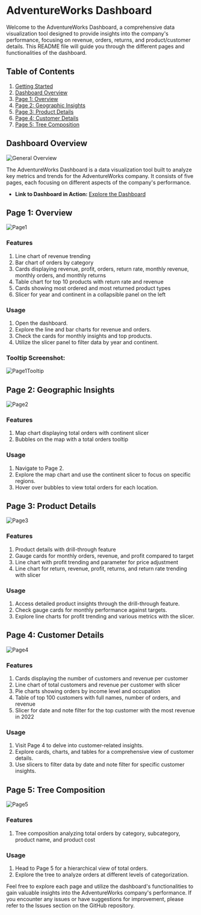 # AdventureWorks Dashboard

Welcome to the AdventureWorks Dashboard, a comprehensive data visualization tool designed to provide insights into the company's performance, focusing on revenue, orders, returns, and product/customer details. This README file will guide you through the different pages and functionalities of the dashboard.

## Table of Contents
1. [Getting Started](#getting-started)
2. [Dashboard Overview](#dashboard-overview)
3. [Page 1: Overview](#page-1-overview)
4. [Page 2: Geographic Insights](#page-2-geographic-insights)
5. [Page 3: Product Details](#page-3-product-details)
6. [Page 4: Customer Details](#page-4-customer-details)
7. [Page 5: Tree Composition](#page-5-tree-composition)


## Dashboard Overview<a name="dashboard-overview"></a>

![General Overview](Dashboard_Images/1.png)

The AdventureWorks Dashboard is a data visualization tool built to analyze key metrics and trends for the AdventureWorks company. It consists of five pages, each focusing on different aspects of the company's performance.

- **Link to Dashboard in Action:** [Explore the Dashboard](https://shorturl.at/EGY05)

## Page 1: Overview<a name="page-1-overview"></a>

![Page1](Dashboard_Images/1.png)

### Features

1. Line chart of revenue trending
2. Bar chart of orders by category
3. Cards displaying revenue, profit, orders, return rate, monthly revenue, monthly orders, and monthly returns
4. Table chart for top 10 products with return rate and revenue
5. Cards showing most ordered and most returned product types
6. Slicer for year and continent in a collapsible panel on the left

### Usage

1. Open the dashboard.
2. Explore the line and bar charts for revenue and orders.
3. Check the cards for monthly insights and top products.
4. Utilize the slicer panel to filter data by year and continent.

### Tooltip Screenshot:

![Page1Tooltip](Dashboard_Images/Tooltip.png)

## Page 2: Geographic Insights<a name="page-2-geographic-insights"></a>

![Page2](Dashboard_Images/2.png)

### Features
1. Map chart displaying total orders with continent slicer
2. Bubbles on the map with a total orders tooltip

### Usage
1. Navigate to Page 2.
2. Explore the map chart and use the continent slicer to focus on specific regions.
3. Hover over bubbles to view total orders for each location.


## Page 3: Product Details<a name="page-3-product-details"></a>

![Page3](Dashboard_Images/3.png)

### Features
1. Product details with drill-through feature
2. Gauge cards for monthly orders, revenue, and profit compared to target
3. Line chart with profit trending and parameter for price adjustment
4. Line chart for return, revenue, profit, returns, and return rate trending with slicer

### Usage
1. Access detailed product insights through the drill-through feature.
2. Check gauge cards for monthly performance against targets.
3. Explore line charts for profit trending and various metrics with the slicer.

## Page 4: Customer Details<a name="page-4-customer-details"></a>

![Page4](Dashboard_Images/4.png)

### Features
1. Cards displaying the number of customers and revenue per customer
2. Line chart of total customers and revenue per customer with slicer
3. Pie charts showing orders by income level and occupation
4. Table of top 100 customers with full names, number of orders, and revenue
4. Slicer for date and note filter for the top customer with the most revenue in 2022

### Usage
1. Visit Page 4 to delve into customer-related insights.
2. Explore cards, charts, and tables for a comprehensive view of customer details.
3. Use slicers to filter data by date and note filter for specific customer insights.

## Page 5: Tree Composition<a name="page-5-tree-composition"></a>

![Page5](Dashboard_Images/5.png)

### Features
1. Tree composition analyzing total orders by category, subcategory, product name, and product cost
   
### Usage

1. Head to Page 5 for a hierarchical view of total orders.
2. Explore the tree to analyze orders at different levels of categorization.

Feel free to explore each page and utilize the dashboard's functionalities to gain valuable insights into the AdventureWorks company's performance. If you encounter any issues or have suggestions for improvement, please refer to the Issues section on the GitHub repository.












